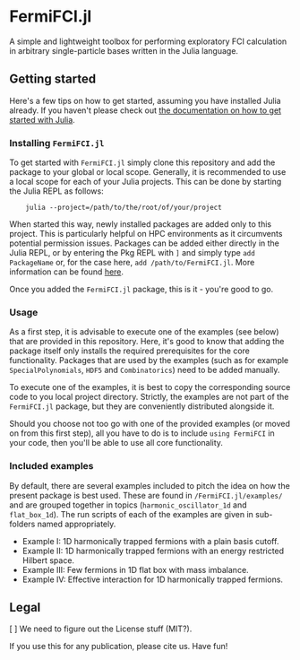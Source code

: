 # FermiFCI.jl
A simple and lightweight toolbox for performing exploratory FCI calculation in arbitrary single-particle bases written in the Julia language.


## Getting started
Here's a few tips on how to get started, assuming you have installed Julia already. If you haven't please check out [the documentation on how to get started with Julia](https://docs.julialang.org/en/v1/manual/getting-started/).


### Installing `FermiFCI.jl`
To get started with `FermiFCI.jl` simply clone this repository and add the package to your global or local scope. Generally, it is recommended to use a local scope for each of your Julia projects. This can be done by starting the Julia REPL as follows:
```
    julia --project=/path/to/the/root/of/your/project
```
When started this way, newly installed packages are added only to this project. This is particularly helpful on HPC environments as it circumvents potential permission issues. Packages can be added either directly in the Julia REPL, or by entering the Pkg REPL with `]` and simply type `add PackageName` or, for the case here, `add /path/to/FermiFCI.jl`. More information can be found [here](https://docs.julialang.org/en/v1/stdlib/Pkg/).

Once you added the `FermiFCI.jl` package, this is it - you're good to go.


### Usage
As a first step, it is advisable to execute one of the examples (see below) that are provided in this repository. Here, it's good to know that adding the package itself only installs the required prerequisites for the core functionality. Packages that are used by the examples (such as for example `SpecialPolynomials`, `HDF5` and `Combinatorics`) need to be added manually.

To execute one of the examples, it is best to copy the corresponding source code to you local project directory. Strictly, the examples are not part of the `FermiFCI.jl` package, but they are conveniently distributed alongside it.

Should you choose not too go with one of the provided examples (or moved on from this first step), all you have to do is to include `using FermiFCI` in your code, then you'll be able to use all core functionality.


### Included examples
By default, there are several examples included to pitch the idea on how the present package is best used. These are found in `/FermiFCI.jl/examples/` and are grouped together in topics (`harmonic_oscillator_1d` and `flat_box_1d`). The run scripts of each of the examples are given in sub-folders named appropriately.

- Example I: 1D harmonically trapped fermions with a plain basis cutoff.
- Example II: 1D harmonically trapped fermions with an energy restricted Hilbert space.
- Example III: Few fermions in 1D flat box with mass imbalance.
- Example IV: Effective interaction for 1D harmonically trapped fermions.


## Legal
[ ] We need to figure out the License stuff (MIT?).

If you use this for any publication, please cite us. Have fun!
